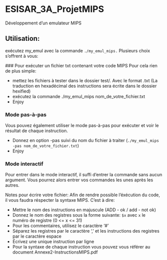 # ESISAR_3A_ProjetMIPS

Développement d’un emulateur MIPS

## Utilisation:

exécutez my_emul avec la commande `./my_emul_mips.`
Plusieurs choix s’offrent à vous:

### Pour exécuter un fichier txt contenant votre code MIPS
Pour cela rien de plus simple:

- mettez les fichiers à tester dans le dossier test/. Avec le format .txt
(La traduction en hexadécimal des instructions sera écrite dans le dossier
hexified)
- exécutez la commande ./my_emul_mips nom_de_votre_fichier.txt
- Enjoy

### Mode pas-à-pas

Vous pouvez également utiliser le mode pas-à-pas pour exécuter et voir le résultat
de chaque instruction.
- Donnez en option -pas suivi du nom du fichier à traiter (`./my_emul_mips
-pas nom_de_votre_fichier.txt`)
- Enjoy

### Mode interactif

Pour entrer dans le mode interactif, il suffi d’entrer la commande sans aucun
argument.
Vous pourrez alors entrer vos commandes les unes après les autres.

Notes pour écrire votre fichier:
Afin de rendre possible l’éxécution du code, il vous faudra réspecter la syntaxe
MIPS. C’est à dire:

- Mettre le nom des instructions en majuscule (ADD - ok / add - not ok)
- Donnez le nom des registres sous la forme suivante: `$x` avec `x` le numéro
de registre (0 <= x <= 31)
- Pour les commentaires, utilisez le caractère ‘#’
- Séparez les registres par le caractère ‘,’ et les instructions des registres par
le caractère espace
- Écrivez une unique instruction par ligne
- Pour la syntaxe de chaque instruction vous pouvez vous référer au document
Annexe2-InstructionsMIPS.pdf
